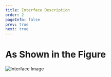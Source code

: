 ```yaml
---
title: Interface Description
order: 2
pageInfo: false
prev: true
next: true
---
```


# As Shown in the Figure
![Interface Image](/image/board2070.jpg )